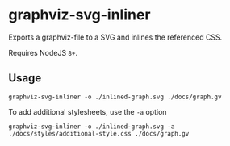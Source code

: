 graphviz-svg-inliner
====================

Exports a graphviz-file to a SVG and inlines the referenced CSS.

Requires NodeJS `8+`.

Usage
-----

```
graphviz-svg-inliner -o ./inlined-graph.svg ./docs/graph.gv
```

To add additional stylesheets, use the `-a` option

```
graphviz-svg-inliner -o ./inlined-graph.svg -a ./docs/styles/additional-style.css ./docs/graph.gv
```
